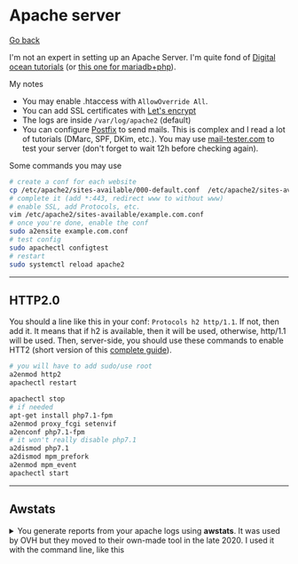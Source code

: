 # Apache server

[Go back](../index.md#webserver)

I'm not an expert in setting up an Apache Server. I'm quite fond of [Digital ocean tutorials](https://www.digitalocean.com/community/tutorials/how-to-install-the-apache-web-server-on-debian-10) (or [this one for mariadb+php](https://www.digitalocean.com/community/tutorials/how-to-install-linux-apache-mariadb-php-lamp-stack-on-debian-10)).

My notes

* You may enable .htaccess with `AllowOverride All`.
* You can add SSL certificates with [Let's encrypt](https://certbot.eff.org/lets-encrypt/debianbuster-apache)
* The logs are inside `/var/log/apache2` (default)
* You can configure [Postfix](https://www.digitalocean.com/community/tutorials/how-to-install-and-configure-postfix-as-a-send-only-smtp-server-on-debian-10) to send mails. This is complex and I read a lot of tutorials (DMarc, SPF, DKim, etc.). You may use [mail-tester.com](https://www.mail-tester.com/) to test your server (don't forget to wait 12h before checking again).

Some commands you may use

```bash
# create a conf for each website
cp /etc/apache2/sites-available/000-default.conf  /etc/apache2/sites-available/example.com.conf
# complete it (add *:443, redirect www to without www)
# enable SSL, add Protocols, etc.
vim /etc/apache2/sites-available/example.com.conf
# once you're done, enable the conf
sudo a2ensite example.com.conf
# test config
sudo apachectl configtest
# restart
sudo systemctl reload apache2
```

<hr class="sl">

## HTTP2.0

You should a line like this in your conf: `Protocols h2 http/1.1`. If not, then add it. It means that if h2 is available, then it will be used, otherwise, http/1.1 will be used. Then, server-side, you should use these commands to enable HTT2 (short version of this [complete guide](https://http2.pro/doc/Apache)).

```bash
# you will have to add sudo/use root
a2enmod http2
apachectl restart

apachectl stop
# if needed
apt-get install php7.1-fpm
a2enmod proxy_fcgi setenvif
a2enconf php7.1-fpm
# it won't really disable php7.1
a2dismod php7.1
a2dismod mpm_prefork
a2enmod mpm_event
apachectl start
```

<hr class="sr">

## Awstats

<details>
<summary>You generate reports from your apache logs using <b>awstats</b>. It was used by OVH but they moved to their own-made tool in the late 2020. I used it with the command line, like this</summary>

```bash
sudo apt-get install htmldoc
wget https://prdownloads.sourceforge.net/awstats/awstats-7.8.tar.gz
sudo mkdir /usr/local/awstats
sudo mv awstats-7.8/* /usr/local/awstats

# generate (once)
cd /usr/local/awstats/
./tools/awstats_configure.pl
# -----> Check for web server install
# > none
# -----> Need to create a new config file ?
# ... file (required if first install) [y/N] ? y
# -----> Define config file name to create
# > website_url_or_name
# -----> Define config file path
# > /etc/awstats
# result:
cat /etc/awstats/awstats.website_url_or_name.conf

# update
sudo perl wwwroot/cgi-bin/awstats.pl -config=website_url_or_name -update
# generate
sudo perl /usr/local/awstats/tools/awstats_buildstaticpages.pl -config=website_url_or_name -month=all -year=2020 -dir=/tmp/folder/ -buildpdf=/usr/bin/htmldoc
# PDF file is 'awstats.website_url_or_name.pdf'
ls -la /tmp/folder/awstats.website_url_or_name.pdf
```
</details>